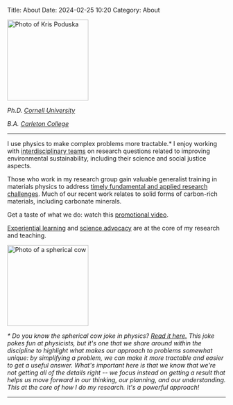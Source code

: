 Title: About
Date: 2024-02-25 10:20
Category: About

<p><img src="../images/kp.jpg" title ="Photo of Kris Poduska" alt="Photo of Kris Poduska" width="187">  <br></p>
<p><i>Ph.D. <a href="http://www.cornell.edu">Cornell University</a> <br></p>
<p>B.A. <a href="http://www.carleton.edu">Carleton College</a> </i><br></p>
<p>

<hr>

I use physics to make complex problems more tractable.*  I enjoy working with <a href="research.html">interdisciplinary teams</a> on research questions related to improving environmental sustainability, including their science and social justice aspects.

<p>

Those who work in my research group gain valuable generalist training in materials physics to address <a href="https://kpoduksa.github.io/PoduskaLab/pages/projects.html">timely fundamental and applied research challenges</a>. Much of our recent work relates to solid forms of carbon-rich materials, including carbonate minerals.

<p>

 Get a taste of what we do: watch this <a href="https://www.youtube.com/watch?v=leOXt4VeFt8">promotional video</a>.

 <p>

<a href="https://kpoduska.github.io/PoduskaLab/pages/teaching.html">Experiential learning</a> and <a href="https://kpoduska.github.io/PoduskaLab/pages/advocacy.html">science advocacy</a> are at the core of my research and teaching.

<p>

<img src="https://kpoduska.github.io/PoduskaLab/images/cow.jpg" title ="Photo of a spherical cow" alt="Photo of a spherical cow" width="187">  <br>

<p>

<i>* Do you know the spherical cow joke in physics? <a href="https://en.wikipedia.org/wiki/Spherical_cow">Read it here.</a> This joke pokes fun at physicists, but it's one that we share around within the discipline to highlight what makes our approach to problems somewhat unique: by simplifying a problem, we can make it more tractable and easier to get a useful answer. What's important here is that we know that we're not getting all of the details right -- we focus instead on getting a result that helps us move forward in our thinking, our planning, and our understanding. This at the core of how I do my research. It's a powerful approach!</i>

<hr>
